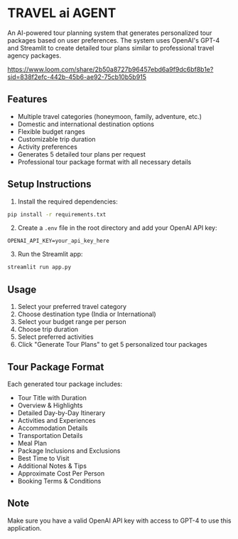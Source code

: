 # TRAVEL ai AGENT

An AI-powered tour planning system that generates personalized tour packages based on user preferences. The system uses OpenAI's GPT-4 and Streamlit to create detailed tour plans similar to professional travel agency packages.

https://www.loom.com/share/2b50a8727b96457ebd6a9f9dc6bf8b1e?sid=838f2efc-442b-45b6-ae92-75cb10b5b915

## Features

- Multiple travel categories (honeymoon, family, adventure, etc.)
- Domestic and international destination options
- Flexible budget ranges
- Customizable trip duration
- Activity preferences
- Generates 5 detailed tour plans per request
- Professional tour package format with all necessary details

## Setup Instructions

1. Install the required dependencies:
```bash
pip install -r requirements.txt
```

2. Create a `.env` file in the root directory and add your OpenAI API key:
```
OPENAI_API_KEY=your_api_key_here
```

3. Run the Streamlit app:
```bash
streamlit run app.py
```

## Usage

1. Select your preferred travel category
2. Choose destination type (India or International)
3. Select your budget range per person
4. Choose trip duration
5. Select preferred activities
6. Click "Generate Tour Plans" to get 5 personalized tour packages

## Tour Package Format

Each generated tour package includes:
- Tour Title with Duration
- Overview & Highlights
- Detailed Day-by-Day Itinerary
- Activities and Experiences
- Accommodation Details
- Transportation Details
- Meal Plan
- Package Inclusions and Exclusions
- Best Time to Visit
- Additional Notes & Tips
- Approximate Cost Per Person
- Booking Terms & Conditions

## Note

Make sure you have a valid OpenAI API key with access to GPT-4 to use this application.
